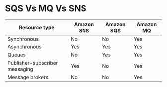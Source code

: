 # SQS Vs MQ Vs SNS

| Resource type                  | Amazon SNS | Amazon SQS | Amazon MQ |
|--------------------------------|------------|------------|-----------|
| Synchronous                     | No         | No         | Yes       |
| Asynchronous                    | Yes        | Yes        | Yes       |
| Queues                          | No         | Yes        | Yes       |
| Publisher-subscriber messaging  | Yes        | No         | Yes       |
| Message brokers                 | No         | No         | Yes       |